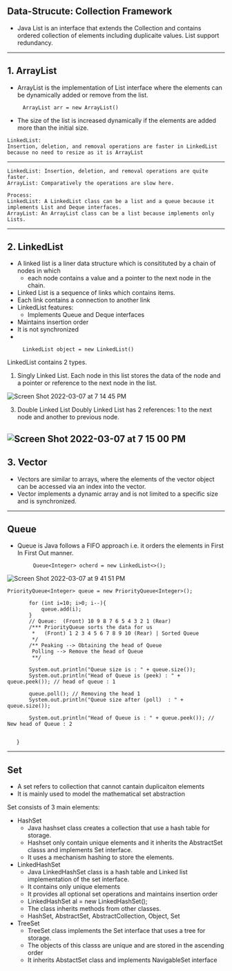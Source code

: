 ## Data-Strucute: Collection Framework


 * Java List is an interface that extends the Collection and contains ordered collection of elements including duplicaite values.
   List support redundancy.
 ------
## 1. ArrayList
 * ArrayList is the implementation of List interface where the elements can be dynamically added or remove from the list.
  
  ```
       ArrayList arr = new ArrayList()
  ```
 * The size of the list is increased dynamically if the elements are added more than the initial size.


```
LinkedList:
Insertion, deletion, and removal operations are faster in LinkedList because no need to resize as it is ArrayList
```
------
``` 
LinkedList: Insertion, deletion, and removal operations are quite faster.
ArrayList: Comparatively the operations are slow here.

Process:
LinkedList: A LinkedList class can be a list and a queue because it implements List and Deque interfaces.
ArrayList: An ArrayList class can be a list because implements only Lists.

```
------
## 2. LinkedList
 * A linked list is a liner data structure which is consitituted by a chain of nodes in which
      * each node contains a value and a pointer to the next node in the chain.   
 * Linked List is a sequence of links which contains items.
 * Each link contains a connection to another link
 * LinkedList features: 
     * Implements Queue and Deque interfaces
 * Maintains insertion order
 * It is not synchronized
 *  
    
  ```
       LinkedList object = new LinkedList()
  ```
LinkedList contains 2 types. 
   1. Singly Linked List. 
Each node in this list stores the data of the node and a pointer or reference to the next node in the list.

![Screen Shot 2022-03-07 at 7 14 45 PM](https://user-images.githubusercontent.com/11626327/157036155-f10f1699-e8cb-4e90-8886-c41a9084b6c2.png)

   3. Double Linked List
Doubly Linked List has 2 references: 1 to the next node and another to previous node.

![Screen Shot 2022-03-07 at 7 15 00 PM](https://user-images.githubusercontent.com/11626327/157036167-20b1d568-58ca-4f72-b2e0-b14d1b0913e8.png)
------

## 3. Vector
 * Vectors are similar to arrays, where the elements of the vector object can be accessed via an index into the vector.
 * Vector implements a dynamic array and is not limited to a specific size and is synchronized.
 
------ 
## Queue
* Queue is Java follows a FIFO approach i.e. it orders the elements in First In First Out manner.

  ```
       Queue<Integer> ocherd = new LinkedList<>();
  ```
 ![Screen Shot 2022-03-07 at 9 41 51 PM](https://user-images.githubusercontent.com/11626327/157037155-759f87e2-7cea-4994-8243-68c909d293de.png)
 
 
 ```
 PriorityQueue<Integer> queue = new PriorityQueue<Integer>();

        for (int i=10; i>0; i--){
            queue.add(i);
        }
        // Queue:  (Front) 10 9 8 7 6 5 4 3 2 1 (Rear)
        /*** PriorityQueue sorts the data for us
         *   (Front) 1 2 3 4 5 6 7 8 9 10 (Rear) | Sorted Queue
         */
        /** Peaking --> Obtaining the head of Queue
         Polling --> Remove the head of Queue
         **/

        System.out.println("Queue size is : " + queue.size());
        System.out.println("Head of Queue is (peek) : " + queue.peek()); // head of queue : 1

        queue.poll(); // Removing the head 1
        System.out.println("Queue size after (poll)  : " + queue.size());

        System.out.println("Head of Queue is : " + queue.peek()); // New head of Queue : 2


    }
 ```

------ 

## Set 
 
 
 * A set refers to collection that cannot cantain duplicaiton elements 
 * It is mainly used to model the mathematical set abstraction 
 
 Set consists of 3 main elements: 
   - HashSet
        - Java hashset class creates a collection that use a hash table for storage.
        - Hashset only contain unique elements and it inherits the AbstractSet classs and implements Set interface.
        - It uses a mechanism hashing to store the elements.
   - LinkedHashSet
        - Java LinkedHashSet class is a hash table and Linked list implementation of the set interface.
        - It contains only unique elements
        - It provides all optional set operations and maintains insertion order
        - LinkedHashSet<String> al = new LinkedHashSet();
        - The class inherits methods from other classes.
        - HashSet, AbstractSet, AbstractCollection, Object, Set
   - TreeSet
        - TreeSet class implements the Set interface that uses a tree for storage.
        - The objects of this classs are unique and are stored in the ascending order
        - It inherits AbstactSet class and implements NavigableSet interface
 
 
 
